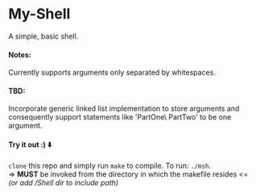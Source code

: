 # My-Shell
A simple, basic shell.

#### Notes:  
Currently supports arguments only separated by whitespaces.

#### TBD:  
Incorporate generic linked list implementation to store arguments and consequently support statements like 'PartOne\ PartTwo' to be one argument.

#### Try it out :) ⬇️
`clone` this repo and simply run `make` to compile. To run: `./msh`.  
=> **MUST** be invoked from the directory in which the makefile resides <=  
*(or add /Shell dir to include path)*
